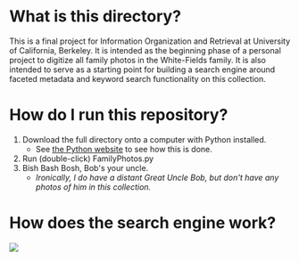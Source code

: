# What is this directory?

This is a final project for Information Organization and Retrieval at University of California, Berkeley. It is intended as the beginning phase of a personal project to digitize all family photos in the White-Fields family. It is also intended to serve as a starting point for building a search engine around faceted metadata and keyword search functionality on this collection.

# How do I run this repository?
1. Download the full directory onto a computer with Python installed.
    - See [the Python website](https://www.python.org/downloads/) to see how this is done. 
2. Run (double-click) FamilyPhotos.py
3. Bish Bash Bosh, Bob's your uncle. 
    - *Ironically, I do have a distant Great Uncle Bob, but don't have any photos of him in this collection.*

# How does the search engine work?
![](https://i.imgur.com/K9MKvdr.png)